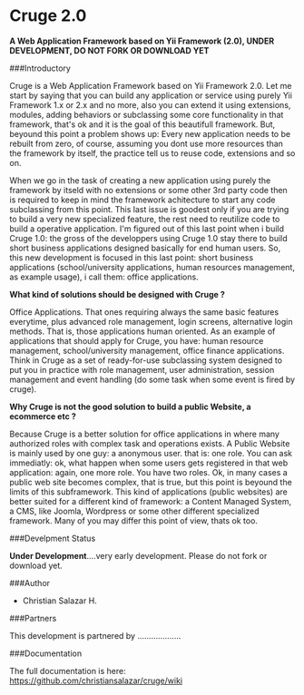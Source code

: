 # Cruge 2.0
**A Web Application Framework based on Yii Framework (2.0), UNDER DEVELOPMENT, DO NOT FORK OR DOWNLOAD YET**

###Introductory

Cruge is a Web Application Framework based on Yii Framework 2.0. Let me start by saying that you can build any application or service using purely Yii Framework 1.x or 2.x and no more, also you can extend it using extensions, modules, adding behaviors or subclassing some core functionality in that framework, that's ok and it is the goal of this beautifull framework. But, beyound this point a problem shows up: Every new application needs to be rebuilt from zero, of course, assuming you dont use more resources than the framework by itself, the practice tell us to reuse code, extensions and so on. 

When we go in the task of creating a new application using purely the framework by itseld with no extensions or some other 3rd party code then is required to keep in mind the framework achitecture to start any code subclassing from this point. This last issue is goodest only if you are trying to build a very new specialized feature, the rest need to reutilize code to build a operative application. I'm figured out of this last point when i build Cruge 1.0: the gross of the developpers using Cruge 1.0 stay there to build short business applications designed basically for end human users. So, this new development is focused in this last point: short business applications (school/university applications, human resources management, as example usage), i call them: office applications.

**What kind of solutions should be designed with Cruge ?**

Office Applications. That ones requiring always the same basic features everytime, plus advanced role management, login screens, alternative login methods. That is, those applications human oriented. As an example of applications that should apply for Cruge, you have: human resource management, school/university management, office finance applications. Think in Cruge as a set of ready-for-use subclassing system designed to put you in practice with role management, user administration, session management and event handling (do some task when some event is fired by cruge).

**Why Cruge is not the good solution to build a public Website, a ecommerce etc ?**

Because Cruge is a better solution for office applications in where many authorized roles with complex task and operations exists. A Public Website is mainly used by one guy: a anonymous user. that is: one role. You can ask immediatly: ok, what happen when some users gets registered in that web application: again, one more role. You have two roles. Ok, in many cases a public web site becomes complex, that is true, but this point is beyound the limits of this subframework. This kind of applications (public websites) are better suited for a different kind of framework: a Content Managed System, a CMS, like Joomla, Wordpress or some other different specialized framework. Many of you may differ this point of view, thats ok too.

###Develpment Status

**Under Development**....very early development. Please do not fork or download yet.

###Author

+ Christian Salazar H.

###Partners

This development is partnered by ...................

###Documentation

The full documentation is here: https://github.com/christiansalazar/cruge/wiki

